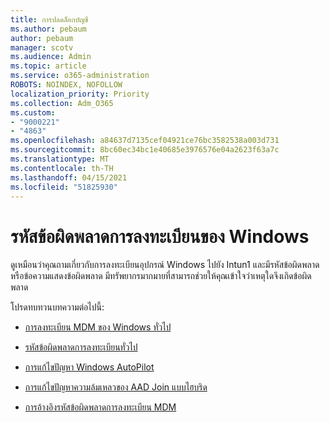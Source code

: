 ```yaml
---
title: การปลดล็อกบัญชี
ms.author: pebaum
author: pebaum
manager: scotv
ms.audience: Admin
ms.topic: article
ms.service: o365-administration
ROBOTS: NOINDEX, NOFOLLOW
localization_priority: Priority
ms.collection: Adm_O365
ms.custom:
- "9000221"
- "4863"
ms.openlocfilehash: a84637d7135cef04921ce76bc3582538a003d731
ms.sourcegitcommit: 8bc60ec34bc1e40685e3976576e04a2623f63a7c
ms.translationtype: MT
ms.contentlocale: th-TH
ms.lasthandoff: 04/15/2021
ms.locfileid: "51825930"
---
```

# <a name="windows-enrolment-error-codes"></a>รหัสข้อผิดพลาดการลงทะเบียนของ Windows

ดูเหมือนว่าคุณถามเกี่ยวกับการลงทะเบียนอุปกรณ์ Windows ไปยัง Intun1 และมีรหัสข้อผิดพลาดหรือข้อความแสดงข้อผิดพลาด มีทรัพยากรมากมายที่สามารถช่วยให้คุณเข้าใจว่าเหตุใดจึงเกิดข้อผิดพลาด
 
โปรดทบทวนบทความต่อไปนี้:

- [การลงทะเบียน MDM ของ Windows ทั่วไป](https://docs.microsoft.com/mem/intune/enrollment/troubleshoot-windows-enrollment-errors)

- [รหัสข้อผิดพลาดการลงทะเบียนทั่วไป](https://docs.microsoft.com/mem/intune/enrollment/troubleshoot-device-enrollment-in-intune#general-enrollment-error-codes)

- [การแก้ไขปัญหา Windows AutoPilot](https://docs.microsoft.com/windows/deployment/windows-autopilot/troubleshooting)

- [การแก้ไขปัญหาความล้มเหลวของ AAD Join แบบไฮบริด](https://docs.microsoft.com/azure/active-directory/devices/troubleshoot-hybrid-join-windows-current)

- [การอ้างอิงรหัสข้อผิดพลาดการลงทะเบียน MDM](https://docs.microsoft.com/windows/win32/mdmreg/mdm-registration-constants)
